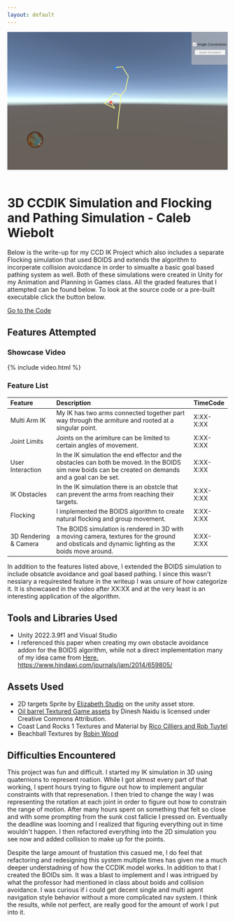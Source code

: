 ```yaml
---
layout: default
---
```

<div id="HeaderPics">

 <img src="./assets/img/IKsimulation.png" alt=""> 
 <img src="./assets/img/BOIDS.png" alt=""> 
 
</div>

# 3D CCDIK Simulation and Flocking and Pathing Simulation - Caleb Wiebolt

Below is the write-up for my CCD IK Project which also includes a separate Flocking simulation that used BOIDS and extends the algorithm to incorperate collision avoicdance in order to simualte a basic goal based pathing system as well. Both of these simulations were created in Unity for my Animation and Planning in Games class. All the graded features that I attempted can be found below. To look at the source code or a pre-built executable click the button below. 

<a href="{{ site.github.repository_url }}" class="btn btn-dark">Go to the Code</a>



## Features Attempted
### Showcase Video


{% include video.html %}


### Feature List

| Feature                           | Description       | TimeCode |
|:-------------                     |:------------------|:------|
| Multi Arm IK          | My IK has two arms connected together part way through the armiture and rooted at a singular point. | X:XX-X:XX  |
| Joint Limits       | Joints on the arimiture can be limited to certain angles of movement. | X:XX-X:XX   |
| User Interaction |  In the IK simulation the end effector and the obstacles can both be moved. In the BOIDS sim new boids can be created on demands and a goal can be set. | X:XX-X:XX |
| IK Obstacles |  In the IK simulation there is an obstcle that can prevent the arms from reaching their targets. | X:XX-X:XX |
| Flocking   | I implemented the BOIDS algorithm to create natural flocking and group movement. | X:XX-X:XX   |
| 3D Rendering & Camera | The BOIDS simulation is rendered in 3D with a moving camera, textures for the ground and obsticals and dynamic lighting as the boids move around. | X:XX-X:XX |


In addition to the features listed above, I extended the BOIDS simulation to include obsatcle avoidance and goal based pathing. I since this wasn't nessiary a requirested feature in the writeup I was unsure of how categorize it. It is showcased in the video after XX:XX and at the very least is an interesting application of the algorithm.



## Tools and Libraries Used
*   Unity 2022.3.9f1 and Visual Studio
*   I referenced this paper when creating my own obstacle avoidance addon for the BOIDS algorithm, while not a direct implementation many of my idea came from <a href="https://www.hindawi.com/journals/jam/2014/659805/">Here.</a>
https://www.hindawi.com/journals/jam/2014/659805/

## Assets Used
* 2D targets Sprite by <a href="https://assetstore.unity.com/packages/3d/animations/2d-targets-sprites-142142">Elizabeth Studio</a> on the unity asset store.
* <a href="https://skfb.ly/6RusL">Oil barrel Textured Game assets</a> by Dinesh Naidu is licensed under Creative Commons Attribution.
* Coast Land Rocks 1 Textures and Material by <a href="https://polyhaven.com/a/coast_land_rocks_01">Rico Cilliers and Rob Tuytel</a>
* Beachball Textures by <a href="https://www.robinwood.com/Catalog/FreeStuff/Textures/TexturePages/BallMaps.html">Robin Wood</a>


## Difficulties Encountered
This project was fun and difficult. I started my IK simulation in 3D using quaternions to represent roation. While I got almost every part of that working, I spent hours trying to figure out how to implement angular constraints with that represenation. I then tried to change the way I was representing the rotation at each joint in order to figure out how to constrain the range of motion. After many hours spent on something that felt so close and with some prompting from the sunk cost fallicie I pressed on. Eventually the deadline was looming and I realized that figuring everything out in time wouldn't happen. I then refactored everything into the 2D simulation you see now and added collision to make up for the points.

Despite the large amount of frustation this casued me, I do feel that refactoring and redesigning this system multiple times has given me a much deeper understadning of how the CCDIK model works. In addition to that I created the BOIDs sim. It was a blast to implement and I was intrigued by what the professor had mentioned in class about boids and collision avoidance. I was curious if i could get decent single and multi agent navigation style behavior without a more complicated nav system. I think the results, while not perfect, are really good for the amount of work I put into it. 

